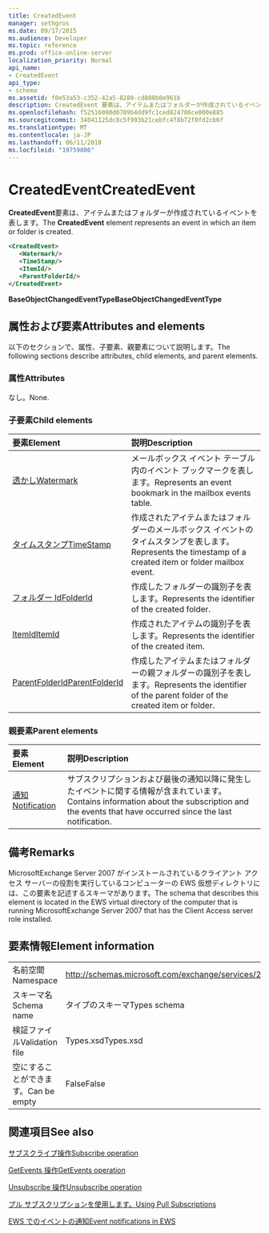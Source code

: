 ```yaml
---
title: CreatedEvent
manager: sethgros
ms.date: 09/17/2015
ms.audience: Developer
ms.topic: reference
ms.prod: office-online-server
localization_priority: Normal
api_name:
- CreatedEvent
api_type:
- schema
ms.assetid: f0e53a53-c352-42a5-8280-cd808b0e961b
description: CreatedEvent 要素は、アイテムまたはフォルダーが作成されているイベントを表します。
ms.openlocfilehash: f52516090d0789b4dd9fc1ced824786ce000e885
ms.sourcegitcommit: 34041125dc8c5f993b21cebfc4f8b72f0fd2cb6f
ms.translationtype: MT
ms.contentlocale: ja-JP
ms.lasthandoff: 06/11/2018
ms.locfileid: "19759806"
---
```

# <a name="createdevent"></a><span data-ttu-id="97eb8-103">CreatedEvent</span><span class="sxs-lookup"><span data-stu-id="97eb8-103">CreatedEvent</span></span>

<span data-ttu-id="97eb8-104">**CreatedEvent**要素は、アイテムまたはフォルダーが作成されているイベントを表します。</span><span class="sxs-lookup"><span data-stu-id="97eb8-104">The **CreatedEvent** element represents an event in which an item or folder is created.</span></span> 
  
```xml
<CreatedEvent>
   <Watermark/>
   <TimeStamp/>
   <ItemId/>
   <ParentFolderId/>
</CreatedEvent>
```

 <span data-ttu-id="97eb8-105">**BaseObjectChangedEventType**</span><span class="sxs-lookup"><span data-stu-id="97eb8-105">**BaseObjectChangedEventType**</span></span>
## <a name="attributes-and-elements"></a><span data-ttu-id="97eb8-106">属性および要素</span><span class="sxs-lookup"><span data-stu-id="97eb8-106">Attributes and elements</span></span>

<span data-ttu-id="97eb8-107">以下のセクションで、属性、子要素、親要素について説明します。</span><span class="sxs-lookup"><span data-stu-id="97eb8-107">The following sections describe attributes, child elements, and parent elements.</span></span>
  
### <a name="attributes"></a><span data-ttu-id="97eb8-108">属性</span><span class="sxs-lookup"><span data-stu-id="97eb8-108">Attributes</span></span>

<span data-ttu-id="97eb8-109">なし。</span><span class="sxs-lookup"><span data-stu-id="97eb8-109">None.</span></span>
  
### <a name="child-elements"></a><span data-ttu-id="97eb8-110">子要素</span><span class="sxs-lookup"><span data-stu-id="97eb8-110">Child elements</span></span>

|<span data-ttu-id="97eb8-111">**要素**</span><span class="sxs-lookup"><span data-stu-id="97eb8-111">**Element**</span></span>|<span data-ttu-id="97eb8-112">**説明**</span><span class="sxs-lookup"><span data-stu-id="97eb8-112">**Description**</span></span>|
|:-----|:-----|
|[<span data-ttu-id="97eb8-113">透かし</span><span class="sxs-lookup"><span data-stu-id="97eb8-113">Watermark</span></span>](watermark.md) <br/> |<span data-ttu-id="97eb8-114">メールボックス イベント テーブル内のイベント ブックマークを表します。</span><span class="sxs-lookup"><span data-stu-id="97eb8-114">Represents an event bookmark in the mailbox events table.</span></span>  <br/> |
|[<span data-ttu-id="97eb8-115">タイムスタンプ</span><span class="sxs-lookup"><span data-stu-id="97eb8-115">TimeStamp</span></span>](timestamp.md) <br/> |<span data-ttu-id="97eb8-116">作成されたアイテムまたはフォルダーのメールボックス イベントのタイムスタンプを表します。</span><span class="sxs-lookup"><span data-stu-id="97eb8-116">Represents the timestamp of a created item or folder mailbox event.</span></span>  <br/> |
|[<span data-ttu-id="97eb8-117">フォルダー Id</span><span class="sxs-lookup"><span data-stu-id="97eb8-117">FolderId</span></span>](folderid.md) <br/> |<span data-ttu-id="97eb8-118">作成したフォルダーの識別子を表します。</span><span class="sxs-lookup"><span data-stu-id="97eb8-118">Represents the identifier of the created folder.</span></span>  <br/> |
|[<span data-ttu-id="97eb8-119">ItemId</span><span class="sxs-lookup"><span data-stu-id="97eb8-119">ItemId</span></span>](itemid.md) <br/> |<span data-ttu-id="97eb8-120">作成されたアイテムの識別子を表します。</span><span class="sxs-lookup"><span data-stu-id="97eb8-120">Represents the identifier of the created item.</span></span>  <br/> |
|[<span data-ttu-id="97eb8-121">ParentFolderId</span><span class="sxs-lookup"><span data-stu-id="97eb8-121">ParentFolderId</span></span>](parentfolderid.md) <br/> |<span data-ttu-id="97eb8-122">作成したアイテムまたはフォルダーの親フォルダーの識別子を表します。</span><span class="sxs-lookup"><span data-stu-id="97eb8-122">Represents the identifier of the parent folder of the created item or folder.</span></span>  <br/> |
   
### <a name="parent-elements"></a><span data-ttu-id="97eb8-123">親要素</span><span class="sxs-lookup"><span data-stu-id="97eb8-123">Parent elements</span></span>

|<span data-ttu-id="97eb8-124">**要素**</span><span class="sxs-lookup"><span data-stu-id="97eb8-124">**Element**</span></span>|<span data-ttu-id="97eb8-125">**説明**</span><span class="sxs-lookup"><span data-stu-id="97eb8-125">**Description**</span></span>|
|:-----|:-----|
|[<span data-ttu-id="97eb8-126">通知</span><span class="sxs-lookup"><span data-stu-id="97eb8-126">Notification</span></span>](notification-ex15websvcsotherref.md) <br/> |<span data-ttu-id="97eb8-127">サブスクリプションおよび最後の通知以降に発生したイベントに関する情報が含まれています。</span><span class="sxs-lookup"><span data-stu-id="97eb8-127">Contains information about the subscription and the events that have occurred since the last notification.</span></span>  <br/> |
   
## <a name="remarks"></a><span data-ttu-id="97eb8-128">備考</span><span class="sxs-lookup"><span data-stu-id="97eb8-128">Remarks</span></span>

<span data-ttu-id="97eb8-129">MicrosoftExchange Server 2007 がインストールされているクライアント アクセス サーバーの役割を実行しているコンピューターの EWS 仮想ディレクトリには、この要素を記述するスキーマがあります。</span><span class="sxs-lookup"><span data-stu-id="97eb8-129">The schema that describes this element is located in the EWS virtual directory of the computer that is running MicrosoftExchange Server 2007 that has the Client Access server role installed.</span></span>
  
## <a name="element-information"></a><span data-ttu-id="97eb8-130">要素情報</span><span class="sxs-lookup"><span data-stu-id="97eb8-130">Element information</span></span>

|||
|:-----|:-----|
|<span data-ttu-id="97eb8-131">名前空間</span><span class="sxs-lookup"><span data-stu-id="97eb8-131">Namespace</span></span>  <br/> |http://schemas.microsoft.com/exchange/services/2006/types  <br/> |
|<span data-ttu-id="97eb8-132">スキーマ名</span><span class="sxs-lookup"><span data-stu-id="97eb8-132">Schema name</span></span>  <br/> |<span data-ttu-id="97eb8-133">タイプのスキーマ</span><span class="sxs-lookup"><span data-stu-id="97eb8-133">Types schema</span></span>  <br/> |
|<span data-ttu-id="97eb8-134">検証ファイル</span><span class="sxs-lookup"><span data-stu-id="97eb8-134">Validation file</span></span>  <br/> |<span data-ttu-id="97eb8-135">Types.xsd</span><span class="sxs-lookup"><span data-stu-id="97eb8-135">Types.xsd</span></span>  <br/> |
|<span data-ttu-id="97eb8-136">空にすることができます。</span><span class="sxs-lookup"><span data-stu-id="97eb8-136">Can be empty</span></span>  <br/> |<span data-ttu-id="97eb8-137">False</span><span class="sxs-lookup"><span data-stu-id="97eb8-137">False</span></span>  <br/> |
   
## <a name="see-also"></a><span data-ttu-id="97eb8-138">関連項目</span><span class="sxs-lookup"><span data-stu-id="97eb8-138">See also</span></span>



[<span data-ttu-id="97eb8-139">サブスクライブ操作</span><span class="sxs-lookup"><span data-stu-id="97eb8-139">Subscribe operation</span></span>](subscribe-operation.md)
  
[<span data-ttu-id="97eb8-140">GetEvents 操作</span><span class="sxs-lookup"><span data-stu-id="97eb8-140">GetEvents operation</span></span>](getevents-operation.md)
  
[<span data-ttu-id="97eb8-141">Unsubscribe 操作</span><span class="sxs-lookup"><span data-stu-id="97eb8-141">Unsubscribe operation</span></span>](unsubscribe-operation.md)


[<span data-ttu-id="97eb8-142">プル サブスクリプションを使用します。</span><span class="sxs-lookup"><span data-stu-id="97eb8-142">Using Pull Subscriptions</span></span>](http://msdn.microsoft.com/library/f956bc0e-2b25-4613-966b-54c65456897c%28Office.15%29.aspx)
  
[<span data-ttu-id="97eb8-143">EWS でのイベントの通知</span><span class="sxs-lookup"><span data-stu-id="97eb8-143">Event notifications in EWS</span></span>](http://msdn.microsoft.com/library/4fd4b351-d35c-4ccc-9ed9-878932ab9d50%28Office.15%29.aspx)

